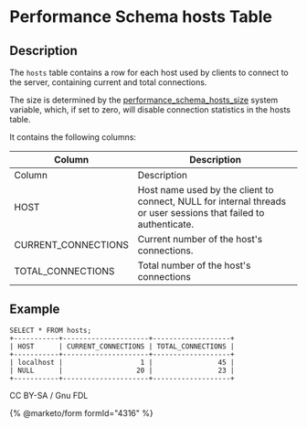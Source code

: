 
# Performance Schema hosts Table

## Description


The `hosts` table contains a row for each host used by clients to connect to the server, containing current and total connections.


The size is determined by the [performance_schema_hosts_size](../performance-schema-system-variables.md#performance_schema_hosts_size) system variable, which, if set to zero, will disable connection statistics in the hosts table.


It contains the following columns:



| Column | Description |
| --- | --- |
| Column | Description |
| HOST | Host name used by the client to connect, NULL for internal threads or user sessions that failed to authenticate. |
| CURRENT_CONNECTIONS | Current number of the host's connections. |
| TOTAL_CONNECTIONS | Total number of the host's connections |



## Example


```
SELECT * FROM hosts;
+-----------+---------------------+-------------------+
| HOST      | CURRENT_CONNECTIONS | TOTAL_CONNECTIONS |
+-----------+---------------------+-------------------+
| localhost |                   1 |                45 |
| NULL      |                  20 |                23 |
+-----------+---------------------+-------------------+
```


CC BY-SA / Gnu FDL


{% @marketo/form formId="4316" %}
